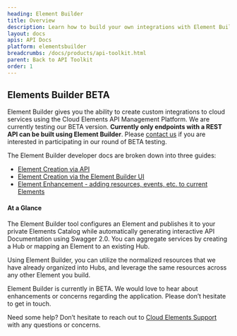 ```yaml
---
heading: Element Builder
title: Overview
description: Learn how to build your own integrations with Element Builder.
layout: docs
apis: API Docs
platform: elementsbuilder
breadcrumbs: /docs/products/api-toolkit.html
parent: Back to API Toolkit
order: 1
---
```


## Elements Builder BETA

Element Builder gives you the ability to create custom integrations to cloud services using the Cloud Elements API Management Platform.  We are currently testing our BETA version.  __Currently only endpoints with a REST API can be built using Element Builder__.  Please [contact us](mailto:support@cloud-elements.com) if you are interested in participating in our round of BETA testing.

The Element Builder developer docs are broken down into three guides:

* [Element Creation via API](create-via-api.html)
* [Element Creation via the Element Builder UI](create-via-element-builder-ui.html)
* [Element Enhancement - adding resources, events, etc. to current Elements](enhance-existing-elements.html)

#### At a Glance

The Element Builder tool configures an Element and publishes it to your private Elements Catalog while automatically generating interactive API Documentation using Swagger 2.0. You can aggregate services by creating a Hub or mapping an Element to an existing Hub.

Using Element Builder, you can utilize the normalized resources that we have already organized into Hubs, and leverage the same resources across any other Element you build.

Element Builder is currently in BETA.  We would love to hear about enhancements or concerns regarding the application.  Please don’t hesitate to get in touch.

Need some help?  Don’t hesitate to reach out to [Cloud Elements Support](mailto:support@cloud-elements.com) with any questions or concerns.
